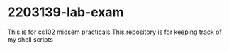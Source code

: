 # 2203139-lab-exam
This is for cs102 midsem practicals
This repository is for keeping track of my shell scripts
